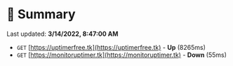 # 📖 Summary
Last updated: **3/14/2022, 8:47:00 AM**

- `GET` [https://uptimerfree.tk](https://uptimerfree.tk) - **Up** (8265ms)
- `GET` [https://monitoruptimer.tk](https://monitoruptimer.tk) - **Down** (55ms)
